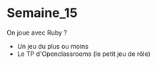 # Semaine_15
On joue avec Ruby ?
* Un jeu du plus ou moins
* Le TP d'Openclassrooms (le petit jeu de rôle)

